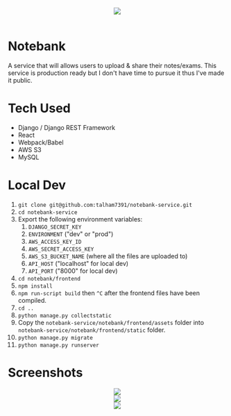 <br/>
<div align="center">
    <img src="https://i.imgur.com/vQ09ZTa.png"/>
</div>
<br/>

# Notebank

A service that will allows users to upload & share their notes/exams. This service is production ready but I don't have time to pursue it thus I've made it public.

# Tech Used

* Django / Django REST Framework
* React
* Webpack/Babel
* AWS S3
* MySQL

# Local Dev

1. `git clone git@github.com:talham7391/notebank-service.git`
2. `cd notebank-service`
3. Export the following environment variables:
    1. `DJANGO_SECRET_KEY`
    2. `ENVIRONMENT` ("dev" or "prod")
    3. `AWS_ACCESS_KEY_ID`
    4. `AWS_SECRET_ACCESS_KEY`
    5. `AWS_S3_BUCKET_NAME` (where all the files are uploaded to)
    6. `API_HOST` ("localhost" for local dev)
    7. `API_PORT` ("8000" for local dev)
4. `cd notebank/frontend`
5. `npm install`
6. `npm run-script build` then `^C` after the frontend files have been compiled.
7. `cd ..`
8. `python manage.py collectstatic`
9. Copy the `notebank-service/notebank/frontend/assets` folder into `notebank-service/notebank/frontend/static` folder.
9. `python manage.py migrate`
10. `python manage.py runserver`

# Screenshots

<div align="center">
    <img src="https://i.imgur.com/N9qd4rn.png"/>
    <br/>
    <img src="https://i.imgur.com/XPlRtA8.png"/>
    <br/>
    <img src="https://i.imgur.com/n5KoYse.png"/>
</div>
